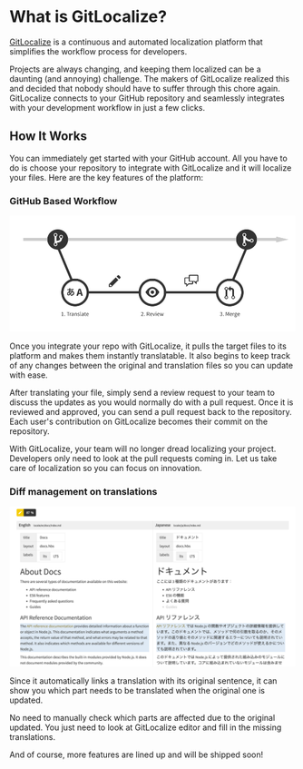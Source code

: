 # What is GitLocalize?

[GitLocalize](https://gitlocalize.com) is a continuous and automated localization platform that simplifies the workflow process for developers. 

Projects are always changing, and keeping them localized can be a daunting (and annoying) challenge. The makers of GitLocalize realized this and decided that nobody should have to suffer through this chore again. GitLocalize connects to your GitHub repository and seamlessly integrates with your development workflow in just a few clicks. 

## How It Works

You can immediately get started with your GitHub account. All you have to do is choose your repository to integrate with GitLocalize and it will localize your files. Here are the key features of the platform:

### GitHub Based Workflow

![GitHub based workflow](/assets/img/about/flow.png)

Once you integrate your repo with GitLocalize, it pulls the target files to its platform and makes them instantly translatable. It also begins to keep track of any changes between the original and translation files so you can update with ease.

After translating your file, simply send a review request to your team to discuss the updates as you would normally do with a pull request. Once it is reviewed and approved, you can send a pull request back to the repository. Each user's contribution on GitLocalize becomes their commit on the repository. 

With GitLocalize, your team will no longer dread localizing your project. Developers only need to look at the pull requests coming in. Let us take care of localization so you can focus on innovation.

### Diff management on translations

![Diff management](/assets/img/about/diff_management.png)

Since it automatically links a translation with its original sentence, it can show you which part needs to be translated when the original one is updated.

No need to manually check which parts are affected due to the original updated. You just need to look at GitLocalize editor and fill in the missing translations.

And of course, more features are lined up and will be shipped soon!
